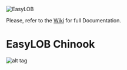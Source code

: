 ![EasyLOB](https://github.com/EasyLOB/EasyLOB/wiki/Media/EasyLOB.Blue.512.121.png)

Please, refer to the [Wiki](https://github.com/EasyLOB/EasyLOB-2/wiki) for full Documentation.

# EasyLOB Chinook

![alt tag](https://github.com/EasyLOB/EasyLOB-2/wiki/Media/Solution.Chinook.png)
